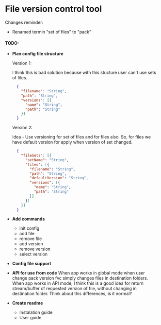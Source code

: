 # File version control tool

Changes reminder:
* Renamed termin "set of files" to "pack"

#### TODO:
- **Plan config file structure**
  
  Version 1:
   
  I think this is bad solution because with this stucture user can't use sets of files.
  ```json
    {
      "filename": "String",
      "path": "String",
      "versions": [{
        "name": "String",
        "path": "String"
      }]
    }
  ```

  Version 2:

  Idea - Use versioning for set of files and for files also.
  So, for files we have default version for apply when version
  of set changed.

  ```json
    {
      "fileSets": [{
        "setName": "String",
        "files": [{
          "filename": "String",
          "path": "String",
          "defaultVersion": "String",
          "versions": [{
            "name": "String",
            "path": "String"
          }]
        }]
      }]
    }
  ```

- **Add commands**
  - init config
  - add file
  - remove file
  - add version
  - remove version
  - select version
- **Config file support**
- **API for use from code**
  When app works in global mode when user change pack version fvc simply changes files in destination folders.
  When app works in API mode, I think this is a good idea for return stream/buffer of requested version of file, without changing in destination folder.
  Think about this differences, is it normal?
- **Create readme**
  - Instalation guide
  - User guide

